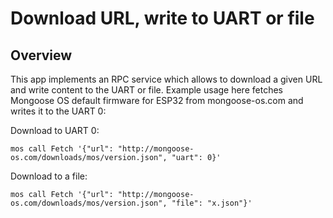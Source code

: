 # Download URL, write to UART or file

## Overview

This app implements an RPC service which allows to download a given URL
and write content to the UART or file. Example usage here fetches Mongoose OS
default firmware for ESP32 from mongoose-os.com and writes it to the UART 0:

Download to UART 0:

```
mos call Fetch '{"url": "http://mongoose-os.com/downloads/mos/version.json", "uart": 0}'
```

Download to a file:

```
mos call Fetch '{"url": "http://mongoose-os.com/downloads/mos/version.json", "file": "x.json"}'
```

